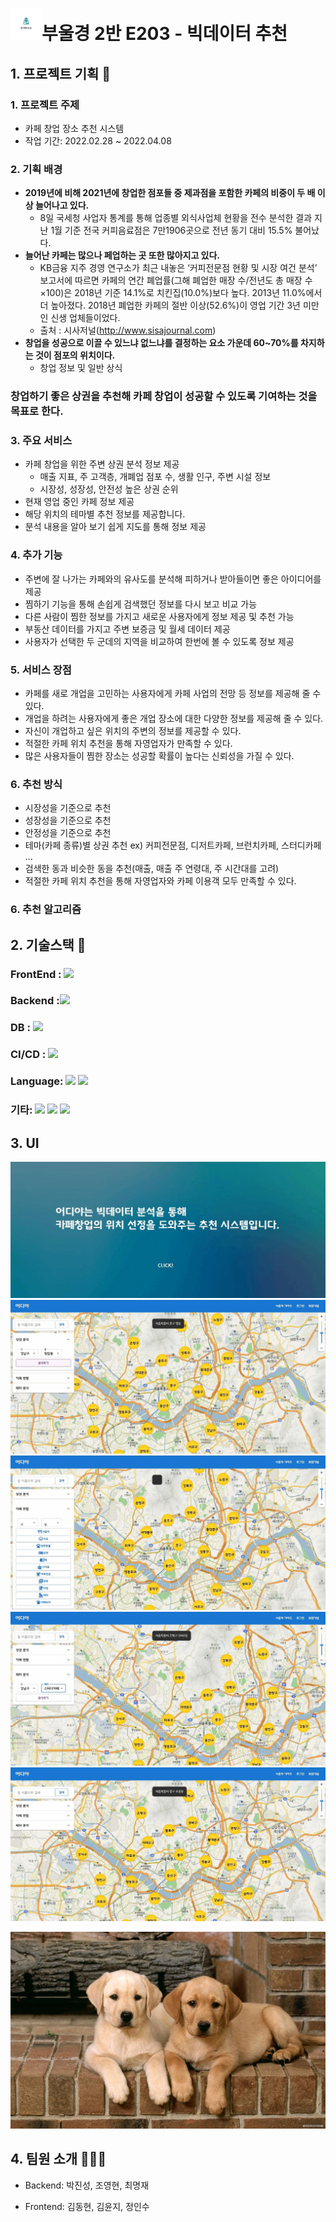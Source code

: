 # <img src="README.assets/EodiyaLogo.jpg" width="50" height="50">부울경 2반 E203 - 빅데이터 추천

## 1. 프로젝트 기획 📃

### 1. 프로젝트 주제

- 카페 창업 장소 추천 시스템
- 작업 기간: 2022.02.28 ~ 2022.04.08

### 2. 기획 배경

- **2019년에 비해 2021년에 창업한 점포들 중 제과점을 포함한 카페의 비중이 두 배 이상 늘어나고 있다.**
  - 8일 국세청 사업자 통계를 통해 업종별 외식사업체 현황을 전수 분석한 결과 지난 1월 기준 전국 커피음료점은 7만1906곳으로 전년 동기 대비 15.5% 불어났다.
- **늘어난 카페는 많으나 페업하는 곳 또한 많아지고 있다.**
  - KB금융 지주 경영 연구소가 최근 내놓은 ‘커피전문점 현황 및 시장 여건 분석’ 보고서에 따르면 카페의 연간 폐업률(그해 폐업한 매장 수/전년도 총 매장 수×100)은 2018년 기준 14.1%로 치킨집(10.0%)보다 높다. 2013년 11.0%에서 더 높아졌다. 2018년 폐업한 카페의 절반 이상(52.6%)이 영업 기간 3년 미만인 신생 업체들이었다.
  - 출처 : 시사저널(http://www.sisajournal.com)
- **창업을 성공으로 이끌 수 있느냐 없느냐를 결정하는 요소 가운데 60~70%를 차지하는 것이 점포의 위치이다.**
  - 창업 정보 및 일반 상식

### 창업하기 좋은 상권을 추천해 카페 창업이 성공할 수 있도록 기여하는 것을 목표로 한다.

### 3. 주요 서비스

- 카페 창업을 위한 주변 상권 분석 정보 제공
  - 매출 지표, 주 고객층, 개폐업 점포 수, 생활 인구, 주변 시설 정보
  - 시장성, 성장성, 안전성 높은 상권 순위
- 현재 영업 중인 카페 정보 제공
- 해당 위치의 테마별 추천 정보를 제공합니다.
- 분석 내용을 알아 보기 쉽게 지도를 통해 정보 제공

### 4. 추가 기능

- 주변에 잘 나가는 카페와의 유사도를 분석해 피하거나 받아들이면 좋은 아이디어를 제공
- 찜하기 기능을 통해 손쉽게 검색했던 정보를 다시 보고 비교 가능
- 다른 사람이 찜한 정보를 가지고 새로운 사용자에게 정보 제공 및 추천 가능
- 부동산 데이터를 가지고 주변 보증금 및 월세 데이터 제공
- 사용자가 선택한 두 군데의 지역을 비교하여 한번에 볼 수 있도록 정보 제공

### 5. 서비스 장점

- 카페를 새로 개업을 고민하는 사용자에게 카페 사업의 전망 등 정보를 제공해 줄 수 있다.
- 개업을 하려는 사용자에게 좋은 개업 장소에 대한 다양한 정보를 제공해 줄 수 있다.
- 자신이 개업하고 싶은 위치의 주변의 정보를 제공할 수 있다.
- 적절한 카페 위치 추천을 통해 자영업자가 만족할 수 있다.
- 많은 사용자들이 찜한 장소는 성공할 확률이 높다는 신뢰성을 가질 수 있다.

### 6. 추천 방식

- 시장성을 기준으로 추천
- 성장성을 기준으로 추천
- 안정성을 기준으로 추천
- 테마(카페 종류)별 상권 추천 ex) 커피전문점, 디저트카페, 브런치카페, 스터디카페 ...
- 검색한 동과 비슷한 동을 추천(매출, 매출 주 연령대, 주 시간대를 고려)
- 적절한 카페 위치 추천을 통해 자영업자와 카페 이용객 모두 만족할 수 있다.

### 6. 추천 알고리즘

## 2. 기술스택 📖

### FrontEnd : <img src="https://img.shields.io/badge/React-61DAFB?style=for-the-badge&logo=React&logoColor=white">

### Backend :<img src="https://img.shields.io/badge/Django-092E20?style=for-the-badge&logo=Django&logoColor=white">

### DB : <img src="https://img.shields.io/badge/MySQL-4479A1?style=for-the-badge&logo=MySQL&logoColor=white">

### CI/CD : <img src="https://img.shields.io/badge/Docker-2496ED?style=for-the-badge&logo=Docker&logoColor=white">

### Language: <img src="https://img.shields.io/badge/Python-3776AB?style=for-the-badge&logo=Python&logoColor=white"> <img src="https://img.shields.io/badge/JavaScript-F7DF1E?style=for-the-badge&logo=JavaScript&logoColor=white">

### 기타: <img src="https://img.shields.io/badge/GitLab-FCA121?style=for-the-badge&logo=GitLab&logoColor=white"> <img src="https://img.shields.io/badge/Jira-0052CC?style=for-the-badge&logo=Jira&logoColor=white"> <img src="https://img.shields.io/badge/Notion-000000?style=for-the-badge&logo=Notion&logoColor=white">

## 3. UI

<img src="README.assets/메인페이지 gif.gif">
<img src="README.assets/상권분석gif.gif">
<img src="README.assets/카페현황gif.gif">
<img src="README.assets/테마분석gif.gif">
<img src="README.assets/지도gif.gif">

![예쁜강아지사진](README.assets/예쁜강아지사진.jpg)

## 4. 팀원 소개 🧑‍🤝‍🧑

- Backend: 박진성, 조영현, 최명재

- Frontend: 김동현, 김윤지, 정인수
